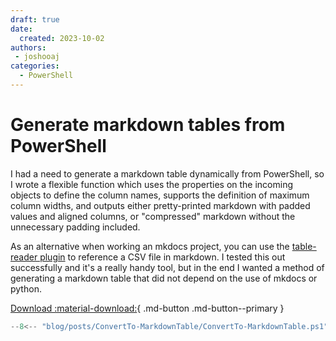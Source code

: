 ```yaml
---
draft: true
date:
  created: 2023-10-02
authors:
 - joshooaj
categories:
  - PowerShell
---
```


# Generate markdown tables from PowerShell

I had a need to generate a markdown table dynamically from PowerShell, so I wrote a flexible function which uses the
properties on the incoming objects to define the column names, supports the definition of maximum column widths, and
outputs either pretty-printed markdown with padded values and aligned columns, or "compressed" markdown without the
unnecessary padding included.

<!-- more -->

As an alternative when working an mkdocs project, you can use the [table-reader plugin](https://pypi.org/project/mkdocs-table-reader-plugin/)
to reference a CSV file in markdown. I tested this out successfully and it's a really handy tool, but in the end I wanted
a method of generating a markdown table that did not depend on the use of mkdocs or python.

[Download :material-download:](ConvertTo-MarkdownTable.ps1){ .md-button .md-button--primary }

```powershell linenums="1"
--8<-- "blog/posts/ConvertTo-MarkdownTable/ConvertTo-MarkdownTable.ps1"
```
